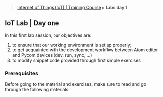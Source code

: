 > [Internet of Things (IoT) | Training Course](1-lab-day-1.md) ▸ **Labs day 1**

## IoT Lab | Day one
In this first lab session, our objectives are:
1. to ensure that our working environment is set up properly;
2. to get acquainted with the development workflow between Atom editor and Pycom devices (dev, run, sync, ...)
2. to modify snippet code provided through first simple exercises

### Prerequisites
Before going to the material and exercises, make sure to read and go through the following materials:


